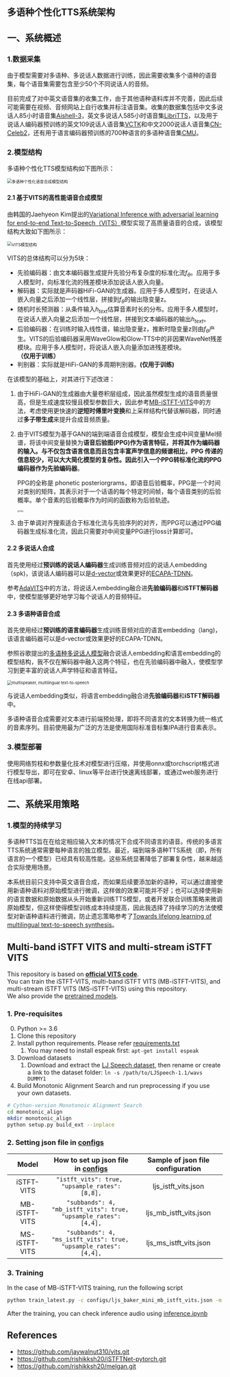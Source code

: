 ## 多语种个性化TTS系统架构

## 一、系统概述

### 1.数据采集

由于模型需要对多语种、多说话人数据进行训练，因此需要收集多个语种的语音集，每个语音集需要包含至少50个不同说话人的音频。

目前完成了对中英文语音集的收集工作，由于其他语种语料库并不完善，因此后续可能需要在视频、音频网站上自行收集并标注语音集。收集的数据集包括中文多说话人85小时语音集[Aishell-3](http://www.aishelltech.com/aishell_3)，英文多说话人585小时语音集[LibriTTS](https://www.openslr.org/60/)，以及用于说话人编码器预训练的英文109说话人语音集[VCTK](https://datashare.is.ed.ac.uk/handle/10283/2651)和中文2000说话人语音集[CN-Celeb2](http://www.openslr.org/82/)，还有用于语言编码器预训练的700种语言的多语种语音集[CMU](http://festvox.org/cmu_wilderness/)。

### 2.模型结构

多语种个性化TTS模型结构如下图所示：

<img src="http://pic.panjiangtao.cn/img/image-20230211162419769.png" alt="多语种个性化语音合成模型结构" style="zoom: 67%;" />

#### 2.1 基于VITS的高性能语音合成模型

由韩国的Jaehyeon Kim提出的[Variational Inference with adversarial learning for end-to-end Text-to-Speech（VITS）](https://arxiv.org/pdf/2106.06103)模型实现了高质量语音的合成，该模型结构大致如下图所示：

<img src="http://pic.panjiangtao.cn/img/image-20230211163902553.png" alt="VITS模型结构" style="zoom:67%;" />

VITS的总体结构可以分为5块：

- 先验编码器：由文本编码器生成提升先验分布复杂度的标准化流$f_θ$。应用于多人模型时，向标准化流的残差模块添加说话人嵌入向量。
- 解码器：实际就是声码器HiFi-GAN的生成器。应用于多人模型时，在说话人嵌入向量之后添加一个线性层，拼接到$f_θ$的输出隐变量z。
- 随机时长预测器：从条件输入$h_{text}$估算音素时长的分布。应用于多人模型时，在说话人嵌入向量之后添加一个线性层，拼接到文本编码器的输出$h_{text}$。
- 后验编码器：在训练时输入线性谱，输出隐变量z，推断时隐变量z则由$f_θ$产生。VITS的后验编码器采用WaveGlow和Glow-TTS中的非因果WaveNet残差模块。应用于多人模型时，将说话人嵌入向量添加进残差模块。**（仅用于训练）**
- 判别器：实际就是HiFi-GAN的多周期判别器。**(仅用于训练)**

在该模型的基础上，对其进行下述改进：

1. 由于HiFi-GAN的生成器由大量卷积层组成，因此虽然模型生成的语音质量很高，但是生成速度较慢且模型参数巨大，因此参考[MB-iSTFT-VITS](https://arxiv.org/pdf/2210.15975)中的方法，考虑使用更快速的**逆短时傅里叶变换**和上采样结构代替该解码器，同时通过**多子带生成**来提升合成音频质量。

2. 由于VITS模型为基于GAN的端到端语音合成模型，模型会生成中间变量Mel频谱，将该中间变量替换为**语音后验图(PPG)**作为语言特征，并将其作为编码器的输入。与不仅包含语言信息而且包含丰富声学信息的频谱相比，PPG 传递的信息较少，可以大大简化模型的复杂性。因此引入一个PPG转标准化流的PPG编码器作为**先验编码器**。

   PPG的全称是 phonetic posteriorgrams，即语音后验概率，PPG是一个时间对类别的矩阵，其表示对于一个话语的每个特定时间帧，每个语音类别的后验概率。单个音素的后验概率作为时间的函数称为后验轨迹。

   <img src="http://pic.panjiangtao.cn/img/20210627215421981.png" alt="img" style="zoom:33%;" />

3. 由于单调对齐搜索适合于标准化流与先验序列的对齐，而PPG可以通过PPG编码器生成标准化流，因此只需要对中间变量PPG进行loss计算即可。

#### 2.2 多说话人合成

首先使用经过**预训练的说话人编码器**生成训练音频对应的说话人embedding（spk)，该说话人编码器可以是[d-vector](https://arxiv.org/pdf/)或效果更好的[ECAPA-TDNN](https://arxiv.org/pdf/2005.07143)。

参考[AdaVITS](https://arxiv.org/pdf/2206.00208)中的方法，将说话人embedding融合进**先验编码器**和**iSTFT解码器**中，使模型能够更好地学习每个说话人的音频特征。

#### 2.3 多语种语音合成

首先使用经过**预训练的语言编码器**生成训练音频对应的语言embedding（lang)，该语言编码器可以是d-vector或效果更好的ECAPA-TDNN。

参照谷歌提出的[多语种多说话人模型](https://arxiv.org/pdf/1907.04448.pdf)融合说话人embedding和语言embedding的模型结构，我不仅在解码器中融入这两个特征，也在先验编码器中融入，使模型学习到更丰富的说话人声学特征和语言特征。

<img src="http://pic.panjiangtao.cn/img/image-20230213180737177.png" alt="multispeaker, multilingual text-to-speech" style="zoom:67%;" />

与说话人embedding类似，将语言embedding融合进**先验编码器**和**iSTFT解码器**中。

多语种语音合成需要对文本进行前端预处理，即将不同语言的文本转换为统一格式的音素序列。目前使用最为广泛的方法是使用国际标准音标集IPA进行音素表示。

### 3.模型部署

使用网络剪枝和参数量化技术对模型进行压缩，并使用onnx或torchscript格式进行模型导出，即可在安卓、linux等平台进行快速离线部署，或通过web服务进行在线api部署。

## 二、系统采用策略

### 1.模型的持续学习

多语种TTS旨在在给定相应输入文本的情况下合成不同语言的语音。传统的多语言TTS系统通常需要每种语言的独立模型。最近，端到端多语种TTS系统（即，所有语言的一个模型）已经具有较高性能。这些系统显著降低了部署复杂性，越来越适合实际使用场景。

本系统目前只支持中英文语音合成，而如果后续要添加新的语种，可以通过直接使用新语种语料对原始模型进行微调，这样做的效果可能并不好；也可以选择使用新的语言数据和原始数据从头开始重新训练TTS模型，或者开发联合训练策略来微调原始模型，但这样使得模型训练成本持续提高，因此我选择了持续学习的方法使模型对新语种语料进行微调，防止遗忘策略参考了[Towards lifelong learning of multilingual text-to-speech synthesis](https://ieeexplore.ieee.org/stamp/stamp.jsp?tp=&arnumber=9746968)。


## Multi-band iSTFT VITS and multi-stream iSTFT VITS 
This repository is based on **[official VITS code](https://github.com/jaywalnut310/vits.git)**.<br>
You can train the iSTFT-VITS, multi-band iSTFT VITS (MB-iSTFT-VITS), and multi-stream iSTFT VITS (MS-iSTFT-VITS) using this repository.<br>
We also provide the [pretrained models](https://drive.google.com/drive/folders/1CKSRFUHMsnOl0jxxJVCeMzyYjaM98aI2?usp=sharing).
### 1. Pre-requisites

0. Python >= 3.6
0. Clone this repository
0. Install python requirements. Please refer [requirements.txt](requirements.txt)
    1. You may need to install espeak first: `apt-get install espeak`
0. Download datasets
    1. Download and extract the [LJ Speech dataset](https://keithito.com/LJ-Speech-Dataset/), then rename or create a link to the dataset folder: `ln -s /path/to/LJSpeech-1.1/wavs DUMMY1`
0. Build Monotonic Alignment Search and run preprocessing if you use your own datasets.
```sh
# Cython-version Monotonoic Alignment Search
cd monotonic_align
mkdir monotonic_align
python setup.py build_ext --inplace
```

### 2. Setting json file in [configs](configs)

| Model | How to set up json file in [configs](configs) | Sample of json file configuration|
| :---: | :---: | :---: |
| iSTFT-VITS | ```"istft_vits": true, ```<br>``` "upsample_rates": [8,8], ``` | ljs_istft_vits.json |
| MB-iSTFT-VITS | ```"subbands": 4,```<br>```"mb_istft_vits": true, ```<br>``` "upsample_rates": [4,4], ``` | ljs_mb_istft_vits.json |
| MS-iSTFT-VITS | ```"subbands": 4,```<br>```"ms_istft_vits": true, ```<br>``` "upsample_rates": [4,4], ``` | ljs_ms_istft_vits.json |

### 3. Training
In the case of MB-iSTFT-VITS training, run the following script
```sh
python train_latest.py -c configs/ljs_baker_mini_mb_istft_vits.json -m ljs_baker_mini_mb_istft_vits

```

After the training, you can check inference audio using [inference.ipynb](inference.ipynb)

## References
- https://github.com/jaywalnut310/vits.git
- https://github.com/rishikksh20/iSTFTNet-pytorch.git
- https://github.com/rishikksh20/melgan.git
